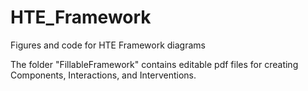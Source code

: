 # HTE_Framework
 Figures and code for HTE Framework diagrams

The folder "FillableFramework" contains editable pdf files for creating Components, Interactions, and Interventions.

